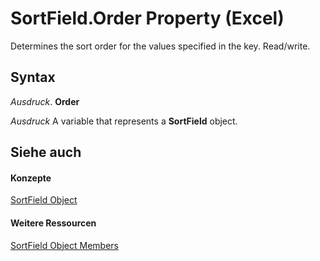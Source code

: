 
# SortField.Order Property (Excel)

Determines the sort order for the values specified in the key. Read/write.


## Syntax

 _Ausdruck_. **Order**

 _Ausdruck_ A variable that represents a **SortField** object.


## Siehe auch


#### Konzepte


[SortField Object](2becf77f-c072-2060-9baf-ebcf785c05bb.md)
#### Weitere Ressourcen


[SortField Object Members](http://msdn.microsoft.com/library/f690a20f-e9aa-8ac7-2389-093707269120%28Office.15%29.aspx)